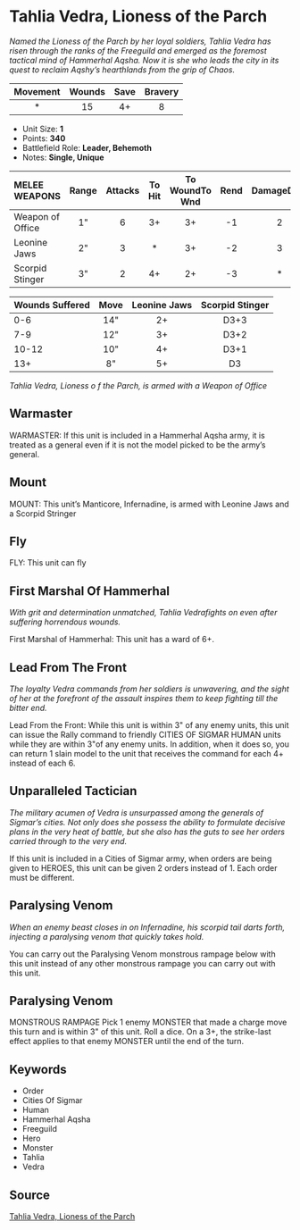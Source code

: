 # Tahlia Vedra, Lioness of the Parch

_Named the Lioness of the Parch by her loyal soldiers, Tahlia Vedra has risen through the ranks of the Freeguild and emerged as the foremost tactical mind of Hammerhal Aqsha. Now it is she who leads the city in its quest to reclaim Aqshy’s hearthlands from the grip of Chaos._


| Movement | Wounds | Save | Bravery |
|:--------:|:------:|:----:|:-------:|
| * | 15 | 4+ | 8 |

* Unit Size: **1**
* Points: **340**
* Battlefield Role: **Leader, Behemoth**
* Notes: **Single, Unique**

| MELEE WEAPONS | Range | Attacks | To Hit | To WoundTo Wnd | Rend | DamageDmg |
|:---|:--:|:--:|:--:|:--:|:--:|:--:|
| Weapon of Office | 1" | 6 | 3+ | 3+ | -1 | 2 |
| Leonine Jaws | 2" | 3 | * | 3+ | -2 | 3 |
| Scorpid Stinger | 3" | 2 | 4+ | 2+ | -3 | * |


| Wounds Suffered | Move | Leonine Jaws | Scorpid Stinger |
|:---|:--:|:--:|:--:|
| 0-6 | 14" | 2+ | D3+3 |
| 7-9 | 12" | 3+ | D3+2 |
| 10-12 | 10" | 4+ | D3+1 |
| 13+ | 8" | 5+ | D3 |


_Tahlia Vedra, Lioness o f the Parch, is armed with a Weapon of Office_

## Warmaster

WARMASTER: If this unit is included in a Hammerhal Aqsha army, it is treated as a general even if it is not the model picked to be the army’s general.

## Mount

MOUNT: This unit’s Manticore, Infernadine, is armed with Leonine Jaws and a Scorpid Stringer

## Fly

FLY: This unit can fly

## First Marshal Of Hammerhal

_With grit and determination unmatched, Tahlia Vedrafights on even after suffering horrendous wounds._

First Marshal of Hammerhal: This unit has a ward of 6+.

## Lead From The Front

_The loyalty Vedra commands from her soldiers is unwavering, and the sight of her at the forefront of the assault inspires them to keep fighting till the bitter end._

Lead From the Front:  While this unit is within 3" of any enemy units, this unit can issue the Rally command to friendly CITIES OF SIGMAR HUMAN units while they are within 3"of any enemy units. In addition, when it does so, you can return 1 slain model to the unit that receives the command for each 4+ instead of each 6.

## Unparalleled Tactician

_The military acumen of Vedra is unsurpassed among the generals of Sigmar’s cities. Not only does she possess the ability to formulate decisive plans in the very heat of battle, but she also has the guts to see her orders carried through to the very end._

If this unit is included in a Cities of Sigmar army, when orders are being given to HEROES, this unit can be given 2 orders instead of 1. Each order must be different.

## Paralysing Venom

_When an enemy beast closes in on Infernadine, his scorpid tail darts forth, injecting a paralysing venom that quickly takes hold._

You can carry out the Paralysing Venom monstrous rampage below with this unit instead of any other monstrous rampage you can carry out with this unit.

## Paralysing Venom

MONSTROUS RAMPAGE Pick 1 enemy MONSTER that made a charge move this turn and is within 3" of this unit. Roll a dice. On a 3+, the strike-last effect applies to that enemy MONSTER until the end of the turn.

## Keywords

* Order
* Cities Of Sigmar
* Human
* Hammerhal Aqsha
* Freeguild
* Hero
* Monster
* Tahlia
* Vedra


## Source

[Tahlia Vedra, Lioness of the Parch](https://wahapedia.ru/aos3/factions/cities-of-sigmar/Tahlia-Vedra-Lioness-of-the-Parch)

